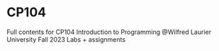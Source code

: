 # CP104
Full contents for CP104 Introduction to Programming @Wilfred Laurier University 
Fall 2023
Labs + assignments 
